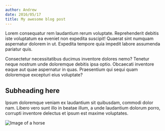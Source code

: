 ```yaml
---
author: Andrew
date: 2016/05/17
title: My awesome blog post
---
```


Lorem consequatur rem laudantium rerum voluptate. Reprehenderit debitis iste voluptatum ea eveniet non expedita suscipit! Quaerat sint numquam aspernatur dolorem in ut. Expedita tempore quia impedit labore assumenda pariatur quis.

Consectetur necessitatibus ducimus inventore dolores nemo? Tenetur neque nostrum unde doloremque debitis ipsa optio. Obcaecati inventore eaque aut quae aspernatur in quas. Praesentium qui sequi quam doloremque excepturi eius voluptate?

## Subheading here

Ipsum doloremque veniam ex laudantium sit quibusdam, commodi dolor nam. Libero vero sunt illo in beatae illum, a unde laudantium dolorum porro, corrupti inventore delectus et ipsum est maxime voluptates.

![Image of a horse](http://cdn.thehorse.com/images/cms/2013/02/horse-cut-out-for-interactive-horse.jpg?width=630)
